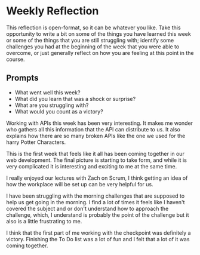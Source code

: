 # Weekly Reflection
This reflection is open-format, so it can be whatever you like. Take this opportunity to write a bit on some of the things you have learned this week or some of the things that you are still struggling with; identify some challenges you had at the beginning of the week that you were able to overcome, or just generally reflect on how you are feeling at this point in the course.


## Prompts
- What went well this week?
- What did you learn that was a shock or surprise?
- What are you struggling with?
- What would you count as a victory?


Working with APIs this week has been very interesting. It makes me wonder who gathers all this information that the API can distribute to us. It also explains how there are so many broken APIs like the one we used for the harry Potter Characters.

This is the first week that feels like it all has been coming together in our web development. The final picture is starting to take form, and while it is very complicated it is interesting and exciting to me at the same time.

I really enjoyed our lectures with Zach on Scrum, I think getting an idea of how the workplace will be set up can be very helpful for us.

I have been struggling with the morning challenges that are supposed to help us get going in the morning. I find a lot of times it feels like I haven't covered the subject and or don't understand how to approach the challenge, which, I understand is probably the point of the challenge but it also is a little frustrating to me.

I think that the first part of me working with the checkpoint was definitely a victory. Finishing the To Do list was a lot of fun and I felt that a lot of it was coming together.